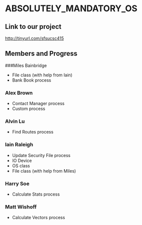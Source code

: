 # ABSOLUTELY_MANDATORY_OS

## Link to our project
http://tinyurl.com/sfsucsc415

## Members and Progress
###Miles Bainbridge
- File class (with help from Iain)
- Bank Book process

### Alex Brown 
- Contact Manager process
- Custom process

### Alvin Lu
- Find Routes process

### Iain Raleigh 
- Update Security File process
- IO Device 
- OS class 
- File class (with help from Miles)

### Harry Soe
- Calculate Stats process

### Matt Wishoff
- Calculate Vectors process